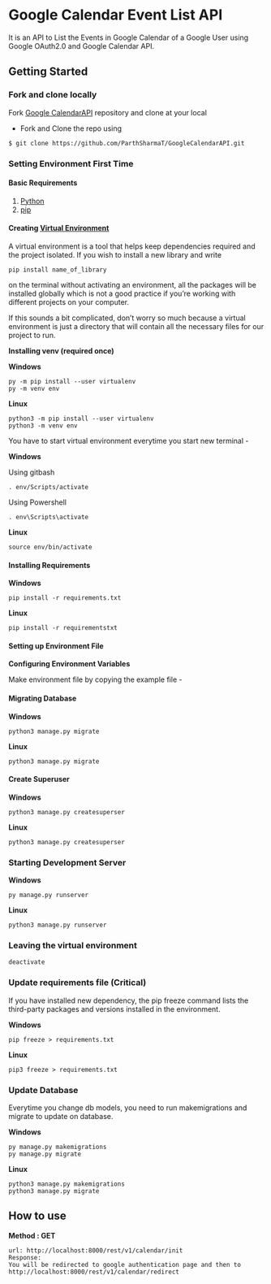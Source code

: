 
# Google Calendar Event List API

It is an API to List the Events in Google Calendar of a Google User using Google OAuth2.0 and Google Calendar API.

## Getting Started

### Fork and clone locally

Fork [Google CalendarAPI](https://github.com/ParthSharmaT/GoogleCalendarAPI.git) repository and clone at your local 

- Fork and Clone the repo using
```
$ git clone https://github.com/ParthSharmaT/GoogleCalendarAPI.git
```

### Setting Environment First Time

#### Basic Requirements 
1. [Python](https://www.python.org/downloads/)
1. [pip](https://pip.pypa.io/en/stable/installation/)

#### Creating [Virtual Environment](https://docs.python.org/3/library/venv.html) 

A virtual environment is a tool that helps keep dependencies required and the project isolated. If you wish to install a new library and write
```
pip install name_of_library
``` 
on the terminal without activating an environment, all the packages will be installed globally which is not a good practice if you’re working with different projects on your computer.

If this sounds a bit complicated, don’t worry so much because a virtual environment is just a directory that will contain all the necessary files for our project to run.

**Installing venv (required once)**

**Windows**
```
py -m pip install --user virtualenv
py -m venv env
```
**Linux**
```
python3 -m pip install --user virtualenv
python3 -m venv env
```

You have to start virtual environment everytime you start new terminal -

**Windows**

Using gitbash
```
. env/Scripts/activate
```
Using Powershell
```
. env\Scripts\activate
```
**Linux**
```
source env/bin/activate
```

#### Installing Requirements 

**Windows**
```
pip install -r requirements.txt
```
**Linux**
```
pip install -r requirementstxt
```
#### Setting up Environment File

**Configuring Environment Variables**

Make environment file by copying the example file -


#### Migrating Database
**Windows**
```
python3 manage.py migrate
```
**Linux**
```
python3 manage.py migrate
```

#### Create Superuser
**Windows**
```
python3 manage.py createsuperser
```
**Linux**
```
python3 manage.py createsuperser
```

### Starting Development Server
**Windows**
```
py manage.py runserver
```
**Linux**
```
python3 manage.py runserver
``` 

### Leaving the virtual environment
```
deactivate
```

### Update requirements file (Critical)
If you have installed new dependency, the pip freeze command lists the third-party packages and versions installed in the environment. 

**Windows**
```
pip freeze > requirements.txt
```
**Linux**
```
pip3 freeze > requirements.txt
```

### Update Database  
Everytime you change db models, you need to run makemigrations and migrate to update on database.

**Windows**
```
py manage.py makemigrations
py manage.py migrate
```
**Linux**
```
python3 manage.py makemigrations
python3 manage.py migrate

```


## How to use
**Method : GET**
```
url: http://localhost:8000/rest/v1/calendar/init
Response: 
You will be redirected to google authentication page and then to http://localhost:8000/rest/v1/calendar/redirect
```
